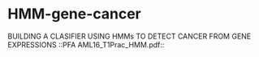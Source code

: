 # HMM-gene-cancer
BUILDING A CLASIFIER USING HMMs TO DETECT CANCER FROM GENE EXPRESSIONS 
::PFA AML16_T1Prac_HMM.pdf::
